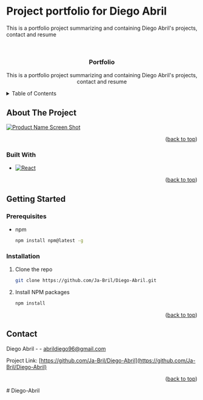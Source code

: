 # Project portfolio for Diego Abril

This is a portfolio project summarizing and containing Diego Abril's projects, contact and resume


<!-- PROJECT LOGO -->
<br />
<div align="center">
  <a href="https://github.com/Ja-Bril/Diego-Abril">
  </a>

<h3 align="center">Portfolio</h3>

  <p align="center">
    This is a portfolio project summarizing and containing Diego Abril's projects, contact and resume
    <br />
  </p>
</div>



<!-- TABLE OF CONTENTS -->
<details>
  <summary>Table of Contents</summary>
  <ol>
    <li>
      <a href="#about-the-project">About The Project</a>
      <ul>
        <li><a href="#built-with">Built With</a></li>
      </ul>
    </li>
    <li>
      <a href="#getting-started">Getting Started</a>
      <ul>
        <li><a href="#prerequisites">Prerequisites</a></li>
        <li><a href="#installation">Installation</a></li>
      </ul>
    </li>
    <li><a href="#contact">Contact</a></li>
  </ol>
</details>



<!-- ABOUT THE PROJECT -->
## About The Project

[![Product Name Screen Shot][product-screenshot]]((https://github.com/user-attachments/assets/6fc9802b-c7b3-4f3b-8b74-dfcf84fb9176))


<p align="right">(<a href="#readme-top">back to top</a>)</p>



### Built With
* [![React][React.js]][React-url]


<p align="right">(<a href="#readme-top">back to top</a>)</p>

<!-- GETTING STARTED -->
## Getting Started


### Prerequisites

* npm
  ```sh
  npm install npm@latest -g
  ```

### Installation

1. Clone the repo
   ```sh
   git clone https://github.com/Ja-Bril/Diego-Abril.git
   ```
2. Install NPM packages
   ```sh
   npm install
   ```

<p align="right">(<a href="#readme-top">back to top</a>)</p>


<!-- CONTACT -->
## Contact

Diego Abril -  - abrildiego96@gmail.com

Project Link: [https://github.com/Ja-Bril/Diego-Abril](https://github.com/Ja-Bril/Diego-Abril)

<p align="right">(<a href="#readme-top">back to top</a>)</p>

<!-- MARKDOWN LINKS & IMAGES -->
<!-- https://www.markdownguide.org/basic-syntax/#reference-style-links -->
[forks-shield]: https://img.shields.io/github/forks/Ja-Bril/Diego-Abril.svg?style=for-the-badge
[forks-url]: https://github.com/Ja-Bril/Diego-Abril/network/members
[stars-shield]: https://img.shields.io/github/stars/Ja-Bril/Diego-Abril.svg?style=for-the-badge
[stars-url]: https://github.com/Ja-Bril/Diego-Abril/stargazers
[issues-shield]: https://img.shields.io/github/issues/Ja-Bril/Diego-Abril.svg?style=for-the-badge
[issues-url]: https://github.com/Ja-Bril/Diego-Abril/issues
[license-shield]: https://img.shields.io/github/license/Ja-Bril/Diego-Abril.svg?style=for-the-badge
[license-url]: https://github.com/Ja-Bril/Diego-Abril/blob/master/LICENSE.txt
[linkedin-shield]: https://img.shields.io/badge/-LinkedIn-black.svg?style=for-the-badge&logo=linkedin&colorB=555
[linkedin-url]: https://linkedin.com/in/diego-abril-0a6702243
[product-screenshot]: images/screenshot.png
[React.js]: https://img.shields.io/badge/React-20232A?style=for-the-badge&logo=react&logoColor=61DAFB
[React-url]: https://reactjs.org/
"# Portfolio" 
#   D i e g o - A b r i l  
 
